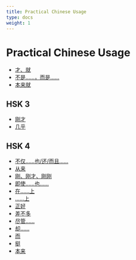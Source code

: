 ```yaml
---
title: Practical Chinese Usage
type: docs
weight: 1
---
```


<style type="text/css" rel="stylesheet">
.markdown ul{list-style:none;padding:0rem;columns: 200px;}.markdown ul li::marker{content:"";}.markdown ul li{padding-left: 0rem;}
</style>

# Practical Chinese Usage

* [才、就](/adverb/cai_jiu)
* [不是……，而是……](/conjunction/shi)
* [本来就](./benlaijiu)

## HSK 3

* [刚才](/adverb/gang)
* [几乎](/adverb/approximation/jihu)

## HSK 4

* [不仅……也/还/而且……](/conjunction/bujin_erqie)
* [从来](/adverb/conglai)
* [刚、刚才、刚刚](/adverb/gang)
* [即使……也……](/conjunction/jishi)
* [在……上](/preposition/zai_topic#in-regards-to)
* [……上](/preposition/shang#indicate-scope)
* [正好](/adverb/zhenghao)
* [差不多](/adverb/approximation/chabuduo)
* [尽管……](/conjunction/jinguan)
* [却……](/adverb/que)
* [而](/conjunction/er)
* [挺](/adverb/very#挺)
* [本来](/adverb/benlai)